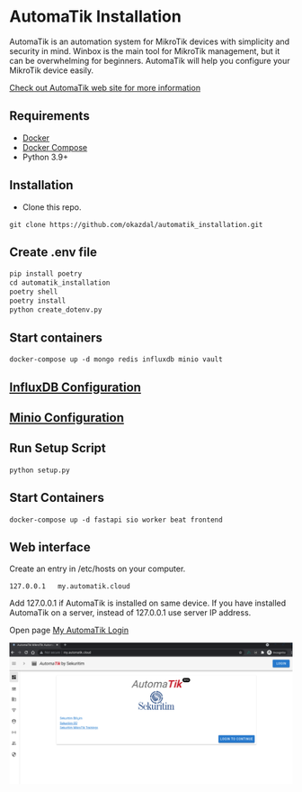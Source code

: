 # AutomaTik Installation

AutomaTik is an automation system for MikroTik devices with simplicity and security in mind. Winbox is the main tool for MikroTik management, but it can be overwhelming for beginners. AutomaTik will help you configure your MikroTik device easily.

[Check out AutomaTik web site for more information](https://automatik.cloud)


## Requirements
 - [Docker](https://docs.docker.com/get-docker/)
 - [Docker Compose](https://docs.docker.com/compose/)
 - Python 3.9+


## Installation
- Clone this repo. 

```
git clone https://github.com/okazdal/automatik_installation.git
```

## Create .env file
```
pip install poetry
cd automatik_installation
poetry shell
poetry install
python create_dotenv.py
```

## Start containers
```
docker-compose up -d mongo redis influxdb minio vault
```

## [InfluxDB Configuration](docs/influx_config.md)


## [Minio Configuration](docs/minio_config.md)

## Run Setup Script
```
python setup.py
```

## Start Containers
```
docker-compose up -d fastapi sio worker beat frontend
```

## Web interface

Create an entry in /etc/hosts on your computer.

```
127.0.0.1	my.automatik.cloud
```

Add 127.0.0.1 if AutomaTik is installed on same device. If you have installed AutomaTik on a server, instead of 127.0.0.1 use server IP address.

Open page [My AutomaTik Login](http://my.automatik.cloud)

![Login Page](docs/images/login.png)

